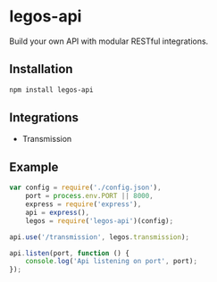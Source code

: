 # legos-api
Build your own API with modular RESTful integrations.

## Installation
```bash
npm install legos-api
```

## Integrations
- Transmission


## Example
```javascript
var config = require('./config.json'),
    port = process.env.PORT || 8000,
    express = require('express'),
    api = express(),
    legos = require('legos-api')(config);

api.use('/transmission', legos.transmission);

api.listen(port, function () {
    console.log('Api listening on port', port);
});
```


